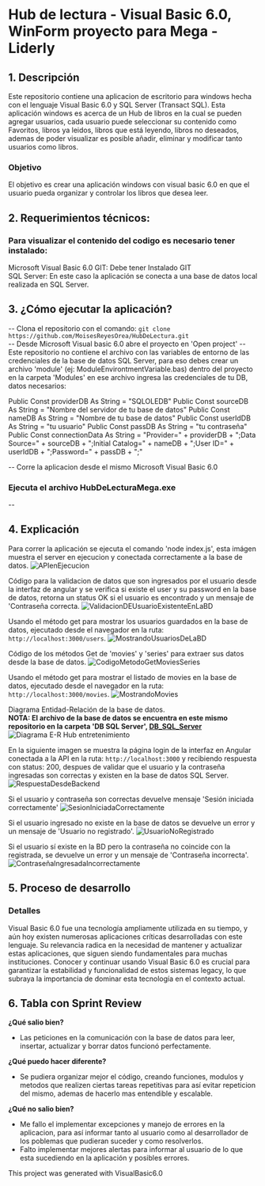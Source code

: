 # Hub de lectura - Visual Basic 6.0, WinForm proyecto para Mega - Liderly

## 1. Descripción
Este repositorio contiene una aplicacion de escritorio para windows hecha con el lenguaje Visual Basic 6.0 y SQL Server (Transact SQL). Esta aplicación windows es acerca de un Hub de libros en la cual se pueden agregar usuarios, cada usuario puede seleccionar su contenido como Favoritos, libros ya leidos, libros que está leyendo, libros no deseados, ademas de poder visualizar es posible añadir, eliminar y modificar tanto usuarios como libros. 

### Objetivo
El objetivo es crear una aplicación windows con visual basic 6.0 en que el usuario pueda organizar y controlar los libros que desea leer.

## 2. Requerimientos técnicos:
### Para visualizar el contenido del codigo es necesario tener instalado:  
Microsoft Visual Basic 6.0 
GIT: Debe tener Instalado GIT  
SQL Server: En este caso la aplicación se conecta a una base de datos local realizada en SQL Server.  

## 3. ¿Cómo ejecutar la aplicación?

-- Clona el repositorio con el comando:  ```git clone https://github.com/MoisesReyesOrea/HubDeLectura.git```  
-- Desde Microsoft Visual basic 6.0 abre el proyecto en 'Open project' 
-- Este repositorio no contiene el archivo con las variables de entorno de las credenciales de la base de datos SQL Server, para eso debes crear un archivo 'module'
(ej: ModuleEnvirontmentVariable.bas) dentro del proyecto en la carpeta 'Modules' en ese archivo ingresa las credenciales de tu DB, datos necesarios:

Public Const providerDB As String = "SQLOLEDB"
Public Const sourceDB As String = "Nombre del servidor de tu base de datos"
Public Const nameDB As String = "Nombre de tu base de datos"
Public Const userIdDB As String = "tu usuario"
Public Const passDB As String = "tu contraseña"
Public Const connectionData As String = "Provider=" + providerDB + ";Data Source=" + sourceDB + ";Initial Catalog=" + nameDB + ";User ID=" + userIdDB + ";Password=" + passDB + ";"

-- Corre la aplicacion desde el mismo Microsoft Visual Basic 6.0 

### Ejecuta el archivo HubDeLecturaMega.exe
--   

## 4. Explicación

Para correr la aplicación se ejecuta el comando 'node index.js', esta imágen muestra el server en ejecucion y conectada correctamente a la base de datos.
![APIenEjecucion](https://github.com/user-attachments/assets/92cbdbd7-7aeb-4a13-9e30-797a60057217)


Código para la validacion de datos que son ingresados por el usuario desde la interfaz de angular y se verifica si existe el user y su password en la base de datos, retorna un status OK si el usuario es encontrado y un mensaje de 'Contraseña correcta.
![ValidacionDEUsuarioExistenteEnLaBD](https://github.com/user-attachments/assets/4dfe2242-b331-46a1-9530-04ac7c43605c)


Usando el método get para mostrar los usuarios guardados en la base de datos, ejecutado desde el navegador en la ruta: ```http://localhost:3000/users```.
![MostrandoUsuariosDeLaBD](https://github.com/user-attachments/assets/085a1d18-d15a-4ad3-997d-e95ad220af86)


Código de los métodos Get de 'movies' y 'series' para extraer sus datos desde la base de datos.
![CodigoMetodoGetMoviesSeries](https://github.com/user-attachments/assets/da868ecf-e446-43c3-aae6-eb7f165353eb)


Usando el método get para mostrar el listado de movies en la base de datos, ejecutado desde el navegador en la ruta: ```http://localhost:3000/movies```.
![MostrandoMovies](https://github.com/user-attachments/assets/a743d90e-9304-4168-8258-aabc62e506d9)


Diagrama Entidad-Relación de la base de datos.  
**NOTA: El archivo de la base de datos se encuentra en este mismo repositorio en la carpeta 'DB SQL Server', [DB_SQL_Server](DB_SQL_Server)**
![Diagrama E-R Hub entretenimiento](https://github.com/user-attachments/assets/3c63924d-c57f-4b29-a476-79e87671f9df)


En la siguiente imagen se muestra la página login de la interfaz en Angular conectada a la API en la ruta: ```http://localhost:3000``` y recibiendo respuesta con status: 200, despues de validar que el usuario y la contraseña ingresadas son correctas y existen en la base de datos SQL Server.
![RespuestaDesdeBackend](https://github.com/user-attachments/assets/9f88f3d2-8aa5-4c0a-ab0c-f7f25893db31)


Si el usuario y contraseña son correctas devuelve mensaje 'Sesión iniciada correctamente'
![SesionIniciadaCorrectamente](https://github.com/user-attachments/assets/3b593c7b-9caf-4e8b-ab9c-a820f427e13b)


Si el usuario ingresado no existe en la base de datos se devuelve un error y un mensaje de 'Usuario no registrado'.
![UsuarioNoRegistrado](https://github.com/user-attachments/assets/2f6e306f-8946-49b9-bf0a-d58be51c65bf)


Si el usuario sí existe en la BD pero la contraseña no coincide con la registrada, se devuelve un error y un mensaje de 'Contraseña incorrecta'.
![ContraseñaIngresadaIncorrectamente](https://github.com/user-attachments/assets/abca7b8c-c09c-4cdb-8ecc-5a5dd7a07a5e)


## 5. Proceso de desarrollo

### Detalles
Visual Basic 6.0 fue una tecnología ampliamente utilizada en su tiempo, y aún hoy existen numerosas aplicaciones críticas desarrolladas con este lenguaje. Su relevancia radica en la necesidad de mantener y actualizar estas aplicaciones, que siguen siendo fundamentales para muchas instituciones. Conocer y continuar usando Visual Basic 6.0 es crucial para garantizar la estabilidad y funcionalidad de estos sistemas legacy, lo que subraya la importancia de dominar esta tecnología en el contexto actual.


## 6. Tabla con Sprint Review
**¿Qué salio bien?**  
- Las peticiones en la comunicación con la base de datos para leer, insertar, actualizar y borrar datos funcionó perfectamente.

**¿Qué puedo hacer diferente?**  
- Se pudiera organizar mejor el código, creando funciones, modulos y metodos que realizen ciertas tareas repetitivas para así evitar repeticion del mismo, ademas de hacerlo mas entendible y escalable.


**¿Qué no salio bien?**  
- Me fallo el implementar excepciones y manejo de errores en la aplicacion, para así informar tanto al usuario como al desarrollador de los poblemas que pudieran suceder y como resolverlos.
- Falto implementar mejores alertas para informar al usuario de lo que esta sucediendo en la aplicación y posibles errores.



This project was generated with VisualBasic6.0
